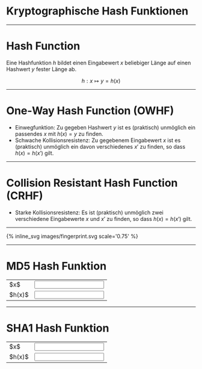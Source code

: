 # Kryptographische Hash Funktionen

---

# Hash Function

Eine Hashfunktion $h$ bildet einen Eingabewert $x$ beliebiger Länge auf einen Hashwert $y$ fester Länge ab.

$$ h : x \mapsto y = h(x) $$

---

# One-Way Hash Function (OWHF)

* Einwegfunktion: Zu gegeben Hashwert $y$ ist es (praktisch) unmöglich ein passendes $x$ mit $h(x) = y$ zu finden.
* Schwache Kollisionsresistenz: Zu gegebenem Eingabewert $x$ ist es (praktisch) unmöglich ein davon verschiedenes $x'$ zu finden, so dass $h(x) = h(x')$ gilt.

---

# Collision Resistant Hash Function (CRHF)

* Starke Kollisionsresistenz: Es ist (praktisch) unmöglich zwei verschiedene Eingabewerte $x$ und $x'$ zu finden, so dass $h(x) = h(x')$ gilt.

---

{% inline_svg images/fingerprint.svg scale='0.75' %}

---

# MD5 Hash Funktion

<table>
<tr>
  <td>$x$</td>
  <td><input id="md5-input" type="text" /></td>
</tr>
<tr>
  <td>$h(x)$</td>
  <td><input id="md5-output" type="text" readonly="readonly" /></td>
</tr>
</table>

---

# SHA1 Hash Funktion

<table>
<tr>
  <td>$x$</td>
  <td><input id="sha1-input" type="text" /></td>
</tr>
<tr>
  <td>$h(x)$</td>
  <td><input id="sha1-output" type="text" readonly="readonly" /></td>
</tr>
</table>
